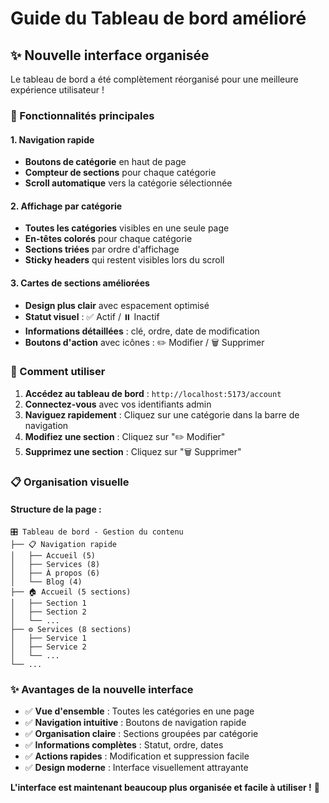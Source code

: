 # Guide du Tableau de bord amélioré

## ✨ Nouvelle interface organisée

Le tableau de bord a été complètement réorganisé pour une meilleure expérience utilisateur !

### 🎯 Fonctionnalités principales

#### 1. **Navigation rapide**
- **Boutons de catégorie** en haut de page
- **Compteur de sections** pour chaque catégorie
- **Scroll automatique** vers la catégorie sélectionnée

#### 2. **Affichage par catégorie**
- **Toutes les catégories** visibles en une seule page
- **En-têtes colorés** pour chaque catégorie
- **Sections triées** par ordre d'affichage
- **Sticky headers** qui restent visibles lors du scroll

#### 3. **Cartes de sections améliorées**
- **Design plus clair** avec espacement optimisé
- **Statut visuel** : ✅ Actif / ⏸️ Inactif
- **Informations détaillées** : clé, ordre, date de modification
- **Boutons d'action** avec icônes : ✏️ Modifier / 🗑️ Supprimer

### 🚀 Comment utiliser

1. **Accédez au tableau de bord** : `http://localhost:5173/account`
2. **Connectez-vous** avec vos identifiants admin
3. **Naviguez rapidement** : Cliquez sur une catégorie dans la barre de navigation
4. **Modifiez une section** : Cliquez sur "✏️ Modifier"
5. **Supprimez une section** : Cliquez sur "🗑️ Supprimer"

### 📋 Organisation visuelle

#### Structure de la page :
```
🎛️ Tableau de bord - Gestion du contenu
├── 📋 Navigation rapide
│   ├── Accueil (5)
│   ├── Services (8)
│   ├── À propos (6)
│   └── Blog (4)
├── 🏠 Accueil (5 sections)
│   ├── Section 1
│   ├── Section 2
│   └── ...
├── ⚙️ Services (8 sections)
│   ├── Service 1
│   ├── Service 2
│   └── ...
└── ...
```

### ✨ Avantages de la nouvelle interface

- ✅ **Vue d'ensemble** : Toutes les catégories en une page
- ✅ **Navigation intuitive** : Boutons de navigation rapide
- ✅ **Organisation claire** : Sections groupées par catégorie
- ✅ **Informations complètes** : Statut, ordre, dates
- ✅ **Actions rapides** : Modification et suppression facile
- ✅ **Design moderne** : Interface visuellement attrayante

**L'interface est maintenant beaucoup plus organisée et facile à utiliser !** 🎉

